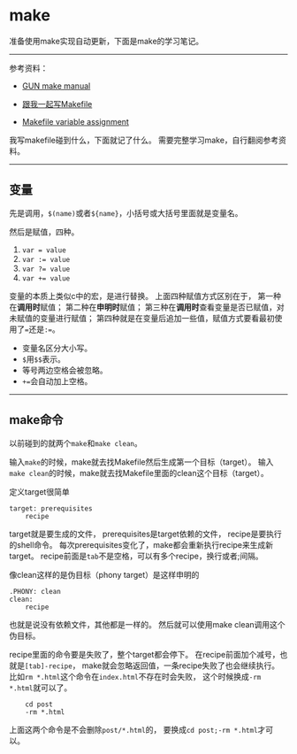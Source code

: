 <!--
Title: make 学习记录（坑）
Tag: make
-->

# make

准备使用make实现自动更新，下面是make的学习笔记。

------

参考资料：

+ [GUN make manual](http://www.gnu.org/software/make/manual/)
+ [跟我一起写Makefile](http://wiki.ubuntu.org.cn/跟我一起写Makefile)

+ [Makefile variable assignment](http://stackoverflow.com/questions/448910/makefile-variable-assignment)

我写makefile碰到什么，下面就记了什么。
需要完整学习make，自行翻阅参考资料。

------

## 变量

先是调用，`$(name)`或者`${name}`，小括号或大括号里面就是变量名。

然后是赋值，四种。

1. `var = value`
2. `var := value`
3. `var ?= value`
4. `var += value`

变量的本质上类似c中的宏，是进行替换。
上面四种赋值方式区别在于，
第一种在**调用时**赋值；
第二种在**申明时**赋值；
第三种在**调用时**查看变量是否已赋值，对未赋值的变量进行赋值；
第四种就是在变量后追加一些值，赋值方式要看最初使用了`=`还是`:=`。

+ 变量名区分大小写。
+ `$`用`$$`表示。
+ 等号两边空格会被忽略。
+ `+=`会自动加上空格。

------

## make命令

以前碰到的就两个`make`和`make clean`。

输入`make`的时候，make就去找Makefile然后生成第一个目标（target）。
输入`make clean`的时候，make就去找Makefile里面的clean这个目标（target）。

定义target很简单

```
target: prerequisites
    recipe
```

target就是要生成的文件，
prerequisites是target依赖的文件，
recipe是要执行的shell命令。
每次prerequisites变化了，make都会重新执行recipe来生成新target。
recipe前面是`tab`不是空格，可以有多个recipe，换行或者;间隔。

像clean这样的是伪目标（phony target）是这样申明的


```
.PHONY: clean
clean:
    recipe
```

也就是说没有依赖文件，其他都是一样的。
然后就可以使用make clean调用这个伪目标。

recipe里面的命令要是失败了，整个target都会停下。
在recipe前面加个减号，也就是`[tab]-recipe`，
make就会忽略返回值，一条recipe失败了也会继续执行。
比如`rm *.html`这个命令在`index.html`不存在时会失败，
这个时候换成`-rm *.html`就可以了。

```
    cd post
    -rm *.html
```

上面这两个命令是不会删除`post/*.html`的，
要换成`cd post;-rm *.html`才可以。

